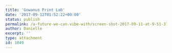 ```yaml
---
title: 'Gowanus Print Lab'
date: '2017-09-12T01:52:22+00:00'
status: publish
permalink: /a-future-we-can-vibe-with/screen-shot-2017-09-11-at-9-51-37-pm
author: Danielle
excerpt: ''
type: attachment
id: 1049
---
```

<!DOCTYPE html PUBLIC "-//W3C//DTD HTML 4.0 Transitional//EN" "http://www.w3.org/TR/REC-html40/loose.dtd">
<?xml encoding="UTF-8">
